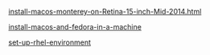 [install-macos-monterey-on-Retina-15-inch-Mid-2014.html](os/install-macos-monterey-on-Retina-15-inch-Mid-2014.html)

[install-macos-and-fedora-in-a-machine](os/install-macos-and-fedora-in-a-machine.html)

[set-up-rhel-environment](os/set-up-rhel-environment.html)